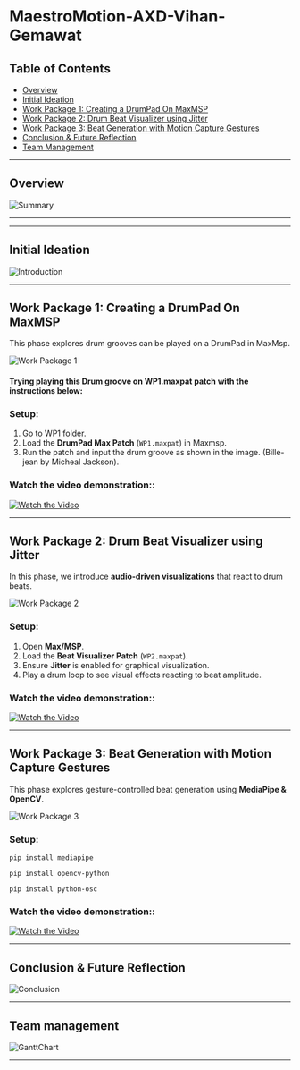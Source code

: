# MaestroMotion-AXD-Vihan-Gemawat

## Table of Contents
- [Overview](#overview)
- [Initial Ideation](#Introduction)
- [Work Package 1: Creating a DrumPad On MaxMSP](#work-package-1-creating-a-drumpad-on-maxmsp)
- [Work Package 2: Drum Beat Visualizer using Jitter](#work-package-2-drum-beat-visualizer-using-jitter)
- [Work Package 3: Beat Generation with Motion Capture Gestures](#work-package-3-beat-generation-with-motion-capture-gestures)
- [Conclusion & Future Reflection](#conclusion--future-reflection)
- [Team Management](#team-management)


---

## Overview
![Summary](images/Summary.png)

---

---

## Initial Ideation
![Introduction](images/Intro.png)

---

## Work Package 1: Creating a DrumPad On MaxMSP
This phase explores drum grooves can be played on a DrumPad in MaxMsp.

![Work Package 1](images/WP1.png)
#### **Trying playing this Drum groove on WP1.maxpat patch with the instructions below:**


### **Setup:**
1. Go to WP1 folder.
2. Load the **DrumPad Max Patch** (`WP1.maxpat`) in Maxmsp.
3. Run the patch and input the drum groove as shown in the image. (Bille-jean by Micheal Jackson).

### **Watch the video demonstration::**

[![Watch the Video](https://img.youtube.com/vi/I6NFUdLJbnA/0.jpg)](https://youtu.be/I6NFUdLJbnA)

---

## Work Package 2: Drum Beat Visualizer using Jitter
In this phase, we introduce **audio-driven visualizations** that react to drum beats.

![Work Package 2](images/WP2.png)

### **Setup:**
1. Open **Max/MSP**.
2. Load the **Beat Visualizer Patch** (`WP2.maxpat`).
3. Ensure **Jitter** is enabled for graphical visualization.
4. Play a drum loop to see visual effects reacting to beat amplitude.

### **Watch the video demonstration::**

[![Watch the Video](https://img.youtube.com/vi/Aua2g5rv_I8/0.jpg)](https://youtu.be/Aua2g5rv_I8)



---

## Work Package 3: Beat Generation with Motion Capture Gestures
This phase explores gesture-controlled beat generation using **MediaPipe & OpenCV**.

![Work Package 3](images/WP3.png)

### **Setup:**

```
pip install mediapipe
```
```
pip install opencv-python
```
```
pip install python-osc
```

### **Watch the video demonstration::**

[![Watch the Video](https://img.youtube.com/vi/7CM9-ZBzIME/0.jpg)](https://youtu.be/7CM9-ZBzIME)

---

## Conclusion & Future Reflection

![Conclusion](images/Conclusion.png)

---

## Team management

![GanttChart](images/GanttChart.png)

---

